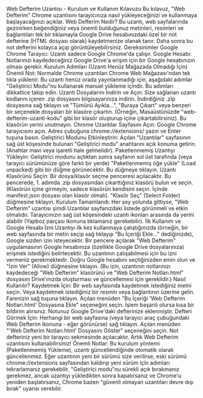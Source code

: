 Web Defterim Uzantısı - Kurulum ve Kullanım Kılavuzu
Bu kılavuz, "Web Defterim" Chrome uzantısını tarayıcınıza nasıl yükleyeceğinizi ve kullanmaya başlayacağınızı açıklar.
Web Defterim Nedir?
Bu uzantı, web sayfalarında gezinirken beğendiğiniz veya önemli bulduğunuz metinleri, resimleri ve bağlantıları tek bir tıklamayla Google Drive hesabınızdaki özel bir not defterine (HTML dosyası olarak) kaydetmenize olanak tanır. Daha sonra bu not defterini kolayca açıp görüntüleyebilirsiniz.
Gereksinimler
Google Chrome Tarayıcı: Uzantı sadece Google Chrome'da çalışır.
Google Hesabı: Notlarınızı kaydedeceğiniz Google Drive'a erişim için bir Google hesabınızın olması gerekir.
Kurulum Adımları (Uzantı Henüz Mağazada Olmadığı İçin)
Önemli Not: Normalde Chrome uzantıları Chrome Web Mağazası'ndan tek tıkla yüklenir. Bu uzantı henüz orada yayınlanmadığı için, aşağıdaki adımlar "Geliştirici Modu"nu kullanarak manuel yükleme içindir. Bu adımları dikkatlice takip edin.
Uzantı Dosyalarını İndirin ve Açın:
Size sağlanan uzantı kodlarını içeren .zip dosyasını bilgisayarınıza indirin.
İndirdiğiniz .zip dosyasına sağ tıklayın ve "Tümünü Ayıkla...", "Buraya Çıkart" veya benzeri bir seçenekle dosyaları bir klasöre çıkartın. (Örneğin, Masaüstünüzde "web-defterim-uzanti-kodu" gibi bir klasör oluşturup içine çıkartabilirsiniz). Bu klasörün yerini unutmayın.
Chrome Uzantılar Sayfasını Açın:
Google Chrome tarayıcısını açın.
Adres çubuğuna chrome://extensions/ yazın ve Enter tuşuna basın.
Geliştirici Modunu Etkinleştirin:
Açılan "Uzantılar" sayfasının sağ üst köşesinde bulunan "Geliştirici modu" anahtarını açık konuma getirin. (Anahtar mavi veya işaretli hale gelmelidir).
Paketlenmemiş Uzantıyı Yükleyin:
Geliştirici modunu açtıktan sonra sayfanın sol üst tarafında (veya tarayıcı sürümünüze göre farklı bir yerde) "Paketlenmemiş öğe yükle" (Load unpacked) gibi bir düğme görünecektir. Bu düğmeye tıklayın.
Uzantı Klasörünü Seçin:
Bir dosya/klasör seçme penceresi açılacaktır. Bu pencerede, 1. adımda .zip dosyasından çıkarttığınız klasörü bulun ve seçin. (Klasörün içine girmeyin, sadece klasörün kendisini seçin. İçinde manifest.json dosyası olan klasör olmalı).
"Klasör Seç" (Select Folder) düğmesine tıklayın.
Kurulum Tamamlandı:
Her şey yolunda gittiyse, "Web Defterim" uzantısı şimdi Uzantılar sayfanızdaki listede görünmeli ve etkin olmalıdır. Tarayıcınızın sağ üst köşesindeki uzantı ikonları arasında da yerini alabilir (Yapboz parçası ikonuna tıklamanız gerekebilir).
İlk Kullanım ve Google Hesabı İzni
Uzantıyı ilk kez kullanmaya çalıştığınızda (örneğin, bir web sayfasında bir metin seçip sağ tıklayıp "Bu İçeriği Ekle..." dediğinizde), Google sizden izin isteyecektir.
Bir pencere açılarak "Web Defterim" uygulamasının Google hesabınıza (özellikle Google Drive dosyalarınıza) erişmek istediğini belirtecektir.
Bu uzantının çalışabilmesi için bu izni vermeniz gerekmektedir. Doğru Google hesabını seçtiğinizden emin olun ve "İzin Ver" (Allow) düğmesine tıklayın.
(Bu izin, uzantının notlarınızı kaydedeceği "Web Defterim" klasörünü ve "Web Defterim Notları.html" dosyasını Drive'ınızda oluşturması ve güncellemesi için gereklidir.)
Nasıl Kullanılır?
Kaydetmek İçin:
Bir web sayfasında kaydetmek istediğiniz metni seçin.
Veya kaydetmek istediğiniz bir resmin veya bağlantının üzerine gelin.
Farenizin sağ tuşuna tıklayın.
Açılan menüden "Bu İçeriği 'Web Defterim Notları.html' Dosyasına Ekle" seçeneğini seçin.
İşlem başarılı olursa kısa bir bildirim alırsınız. Notunuz Google Drive'daki defterinize eklenmiştir.
Defteri Görmek İçin:
Herhangi bir web sayfasına (veya tarayıcı araç çubuğundaki Web Defterim ikonuna - eğer görünürse) sağ tıklayın.
Açılan menüden "'Web Defterim Notları.html' Dosyasını Göster" seçeneğini seçin.
Not defteriniz yeni bir tarayıcı sekmesinde açılacaktır.
Artık Web Defterim uzantısını kullanabilirsiniz!
Önemli Notlar:
Bu kurulum yöntemi (Paketlenmemiş Yükleme), uzantı güncellendiğinde otomatik olarak güncellenmez. Eğer uzantının yeni bir sürümü size verilirse, eski sürümü chrome://extensions sayfasından kaldırıp yeni sürüm için adımları tekrarlamanız gerekebilir.
"Geliştirici modu"nu sürekli açık bırakmanız gerekmez, ancak uzantıyı yükledikten sonra kapatırsanız ve Chrome'u yeniden başlatırsanız, Chrome bazen "güvenli olmayan uzantıları devre dışı bırak" uyarısı verebilir.